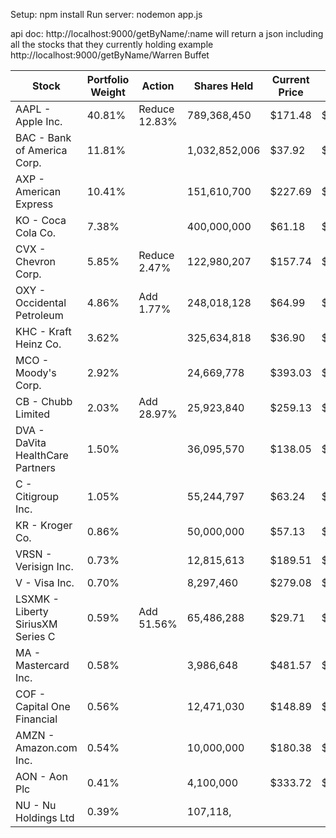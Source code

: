 Setup:
npm install 
Run server:
nodemon app.js

api doc:
http://localhost:9000/getByName/:name
will return a json including all the stocks that they currently holding
example
http://localhost:9000/getByName/Warren Buffet 

| Stock                | Portfolio Weight | Action          | Shares Held    | Current Price | Market Value        |  | Average Cost   | % of Portfolio | Low Price       | High Price      |
|----------------------|------------------|-----------------|----------------|---------------|---------------------|----|----------------|----------------|-----------------|-----------------|
| AAPL - Apple Inc.    | 40.81%           | Reduce 12.83%   | 789,368,450    | $171.48       | $135,360,902,000    |  | $196.89        | 14.82%         | $163.63         | $198.57         |
| BAC - Bank of America Corp. | 11.81%     |                 | 1,032,852,006  | $37.92        | $39,165,748,000     |  | $39.79         | 4.93%          | $24.44          | $39.96          |
| AXP - American Express | 10.41%         |                 | 151,610,700    | $227.69       | $34,520,240,000     |  | $232.68        | 2.19%          | $140.02         | $244.41         |
| KO - Coca Cola Co.   | 7.38%            |                 | 400,000,000    | $61.18        | $24,472,000,000     |  | $63.94         | 4.51%          | $50.74          | $64.36          |
| CVX - Chevron Corp.  | 5.85%            | Reduce 2.47%    | 122,980,207    | $157.74       | $19,398,898,000     |  | $156.12        | -1.03%         | $136.73         | $166.40         |
| OXY - Occidental Petroleum | 4.86%       | Add 1.77%       | 248,018,128    | $64.99        | $16,118,698,000     |  | $59.49         | -8.46%         | $54.92          | $71.19          |
| KHC - Kraft Heinz Co. | 3.62%           |                 | 325,634,818    | $36.90        | $12,015,925,000     |  | $34.39         | -6.80%         | $28.64          | $38.07          |
| MCO - Moody's Corp.  | 2.92%            |                 | 24,669,778     | $393.03       | $9,695,962,000      |  | $403.73        | 2.72%          | $296.94         | $417.75         |
| CB - Chubb Limited   | 2.03%            | Add 28.97%      | 25,923,840     | $259.13       | $6,717,645,000      |  | $267.14        | 3.09%          | $181.66         | $275.41         |
| DVA - DaVita HealthCare Partners | 1.50% |             | 36,095,570     | $138.05       | $4,982,993,000      |  | $143.10        | 3.66%          | $71.51          | $147.93         |
| C - Citigroup Inc.   | 1.05%            |                 | 55,244,797     | $63.24        | $3,493,681,000      |  | $61.77         | -2.32%         | $37.00          | $64.98          |
| KR - Kroger Co.      | 0.86%            |                 | 50,000,000     | $57.13        | $2,856,500,000      |  | $51.95         | -9.07%         | $41.61          | $58.03          |
| VRSN - Verisign Inc. | 0.73%            |                 | 12,815,613     | $189.51       | $2,428,687,000      |  | $180.43        | -4.79%         | $167.05         | $226.80         |
| V - Visa Inc.        | 0.70%            |                 | 8,297,460      | $279.08       | $2,315,655,000      |  | $278.62        | -0.16%         | $219.67         | $290.42         |
| LSXMK - Liberty SiriusXM Series C | 0.59% | Add 51.56% | 65,486,288 | $29.71      | $1,945,597,000      |  | $20.91         | -29.62%        | $20.62          | $31.67          |
| MA - Mastercard Inc. | 0.58%           |                 | 3,986,648      | $481.57       | $1,919,850,000      |  | $449.79        | -6.60%         | $358.71         | $489.32         |
| COF - Capital One Financial | 0.56%    |                 | 12,471,030     | $148.89       | $1,856,811,000      |  | $139.81        | -6.10%         | $86.97          | $149.30         |
| AMZN - Amazon.com Inc. | 0.54%          |                 | 10,000,000     | $180.38       | $1,803,800,000      |  | $184.27        | 2.16%          | $118.35         | $191.70         |
| AON - Aon Plc        | 0.41%            |                 | 4,100,000      | $333.72       | $1,368,252,000      |  | $283.16        | -15.15%        | $267.42         | $344.47         |
| NU - Nu Holdings Ltd | 0.39%            |                 | 107,118,
